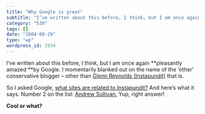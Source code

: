 ```yaml
---
title: "Why Google is great"
subtitle: "I’ve written about this before, I think, but I am once again **pleasantly amazed **by Google."
category: "538"
tags: []
date: "2004-09-29"
type: "wp"
wordpress_id: 1934
---
```

I’ve written about this before, I think, but I am once again **pleasantly amazed **by Google. 
I momentarily blanked out on the name of the ‘other’ conservative blogger – other than [Glenn Reynolds (Instapundit)](http://www.instapundit.com/) that is. 

So I asked Google, [what sites are related to Instapundit?](http://www.google.com/search?sourceid=navclient&ie=UTF-8&q=related%3Ainstapundit) And here’s what it says. Number 2 on the list: [Andrew Sullivan.](http://www.andrewsullivan.com/) Yup, right answer! 

**Cool or what?**